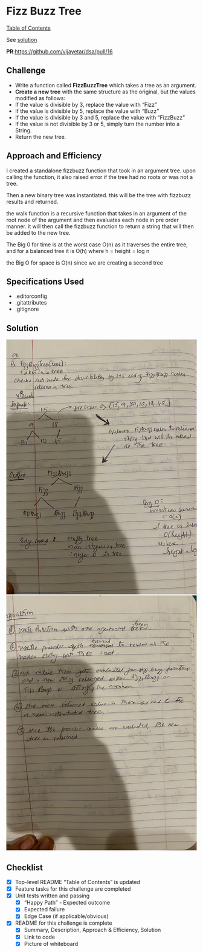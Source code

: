 # Fizz Buzz Tree

[Table of Contents](../../../README.md)

See [solution](fizz_buzz_tree.py)

__PR__:https://github.com/vijayetar/dsa/pull/16

## Challenge
* Write a function called __FizzBuzzTree__ which takes a tree as an argument.
* __Create a new tree__ with the same structure as the original, but the values modified as follows:
*  If the value is divisible by 3, replace the value with “Fizz”
*  If the value is divisible by 5, replace the value with “Buzz”
*  If the value is divisible by 3 and 5, replace the value with “FizzBuzz”
*  If the value is not divisible by 3 or 5, simply turn the number into a String.
* Return the new tree.

## Approach and Efficiency
I created a standalone fizzbuzz function that took in an argument tree. upon calling the function, it also raised error if the tree had no roots or was not a tree.

Then a new binary tree was instantiated.  this will be the tree with fizzbuzz results and returned.

the walk function is a recursive function that takes in an argument of the root node of the argument and then evaluates each node in pre order manner. it will then call the fizzbuzz function to return a string that will then be added to the new tree.

The Big 0 for time is at the worst case O(n) as it traverses the entire tree, and for a balanced tree it is O(h) where h = height = log n

the Big O for space is O(n) since we are creating a second tree

## Specifications Used
* .editorconfig
* .gitattributes
* .gitignore


## Solution
![Page1](../../assets/fizz_buzz_1.jpg)
![Page2](../../assets/fizz_buzz_2.jpg)

## Checklist
 - [x] Top-level README “Table of Contents” is updated
 - [x] Feature tasks for this challenge are completed
 - [x] Unit tests written and passing
     - [x] “Happy Path” - Expected outcome
     - [x] Expected failure
     - [x] Edge Case (if applicable/obvious)
 - [x] README for this challenge is complete
     - [x] Summary, Description, Approach & Efficiency, Solution
     - [x] Link to code
     - [x] Picture of whiteboard
